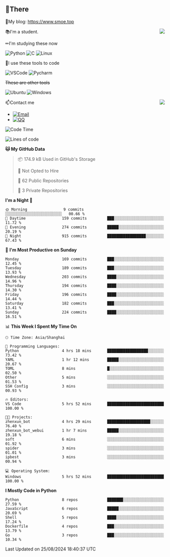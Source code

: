 
## 👏There

📰My blog: https://www.smoe.top

<img align="right" src="https://github-readme-stats.vercel.app/api/top-langs/?username=AkashiCoin"/>


📚I'm a student.

✏I'm studying these now

![Python](https://img.shields.io/badge/-Python-blue?style=flat-square&logo=Python&logoColor=fff)
![C](https://img.shields.io/badge/-C-585858?style=flat-square&logo=C&logoColor=fff)
![Linux](https://img.shields.io/badge/-Linux-black?style=flat-square&logo=Linux&logoColor=fff)

🔨I use these tools to code

![VSCode](https://img.shields.io/badge/-VSCode-blue?style=flat-square&logo=visualstudiocode&logoColor=fff)
![Pycharm](https://img.shields.io/badge/-Pycharm-green?style=flat-square&logo=pycharm&logoColor=fff)

 ~~These are other tools~~

![Ubuntu](https://img.shields.io/badge/-Ubuntu-orange?style=flat-square&logo=Ubuntu&logoColor=fff)
![Windows](https://img.shields.io/badge/-Windows-blue?style=flat-square&logo=Windows&logoColor=fff)

<img align="right" src="https://github-readme-stats.vercel.app/api?username=AkashiCoin" />


📫Contact me

* [![Email](https://img.shields.io/badge/Email-l1040186796@gmail.com-1?style=social&logoColor=fff)](mailto:l1040186796@gmail.com)
* [![QQ](https://img.shields.io/badge/QQ-1040186796-1?style=social&logoColor=fff)](tencent://AddContact/?fromId=45&fromSubId=1&subcmd=all&uin=1040186796&website=www.oicqzone.com)

<!--START_SECTION:waka-->
![Code Time](http://img.shields.io/badge/Code%20Time-1%2C214%20hrs%2025%20mins-blue)

![Lines of code](https://img.shields.io/badge/From%20Hello%20World%20I%27ve%20Written-579.4%20thousand%20lines%20of%20code-blue)

**🐱 My GitHub Data** 

> 📦 174.9 kB Used in GitHub's Storage 
 > 
> 🚫 Not Opted to Hire
 > 
> 📜 62 Public Repositories 
 > 
> 🔑 3 Private Repositories 
 > 
**I'm a Night 🦉** 

```text
🌞 Morning                9 commits           ░░░░░░░░░░░░░░░░░░░░░░░░░   00.66 % 
🌆 Daytime                159 commits         ███░░░░░░░░░░░░░░░░░░░░░░   11.72 % 
🌃 Evening                274 commits         █████░░░░░░░░░░░░░░░░░░░░   20.19 % 
🌙 Night                  915 commits         █████████████████░░░░░░░░   67.43 % 
```
📅 **I'm Most Productive on Sunday** 

```text
Monday                   169 commits         ███░░░░░░░░░░░░░░░░░░░░░░   12.45 % 
Tuesday                  189 commits         ███░░░░░░░░░░░░░░░░░░░░░░   13.93 % 
Wednesday                203 commits         ████░░░░░░░░░░░░░░░░░░░░░   14.96 % 
Thursday                 194 commits         ████░░░░░░░░░░░░░░░░░░░░░   14.30 % 
Friday                   196 commits         ████░░░░░░░░░░░░░░░░░░░░░   14.44 % 
Saturday                 182 commits         ███░░░░░░░░░░░░░░░░░░░░░░   13.41 % 
Sunday                   224 commits         ████░░░░░░░░░░░░░░░░░░░░░   16.51 % 
```


📊 **This Week I Spent My Time On** 

```text
🕑︎ Time Zone: Asia/Shanghai

💬 Programming Languages: 
Python                   4 hrs 18 mins       ██████████████████░░░░░░░   73.42 % 
YAML                     1 hr 12 mins        █████░░░░░░░░░░░░░░░░░░░░   20.67 % 
TOML                     8 mins              █░░░░░░░░░░░░░░░░░░░░░░░░   02.50 % 
Other                    5 mins              ░░░░░░░░░░░░░░░░░░░░░░░░░   01.53 % 
SSH Config               3 mins              ░░░░░░░░░░░░░░░░░░░░░░░░░   00.93 % 

🔥 Editors: 
VS Code                  5 hrs 52 mins       █████████████████████████   100.00 % 

🐱‍💻 Projects: 
zhenxun_bot              4 hrs 29 mins       ███████████████████░░░░░░   76.40 % 
zhenxun_bot_webui        1 hr 7 mins         █████░░░░░░░░░░░░░░░░░░░░   19.18 % 
soft                     6 mins              ░░░░░░░░░░░░░░░░░░░░░░░░░   01.92 % 
spider                   3 mins              ░░░░░░░░░░░░░░░░░░░░░░░░░   01.01 % 
ipbest                   3 mins              ░░░░░░░░░░░░░░░░░░░░░░░░░   00.94 % 

💻 Operating System: 
Windows                  5 hrs 52 mins       █████████████████████████   100.00 % 
```

**I Mostly Code in Python** 

```text
Python                   8 repos             ███████░░░░░░░░░░░░░░░░░░   27.59 % 
JavaScript               6 repos             █████░░░░░░░░░░░░░░░░░░░░   20.69 % 
Shell                    5 repos             ████░░░░░░░░░░░░░░░░░░░░░   17.24 % 
Dockerfile               4 repos             ███░░░░░░░░░░░░░░░░░░░░░░   13.79 % 
Go                       3 repos             ███░░░░░░░░░░░░░░░░░░░░░░   10.34 % 
```




 Last Updated on 25/08/2024 18:40:37 UTC
<!--END_SECTION:waka-->
